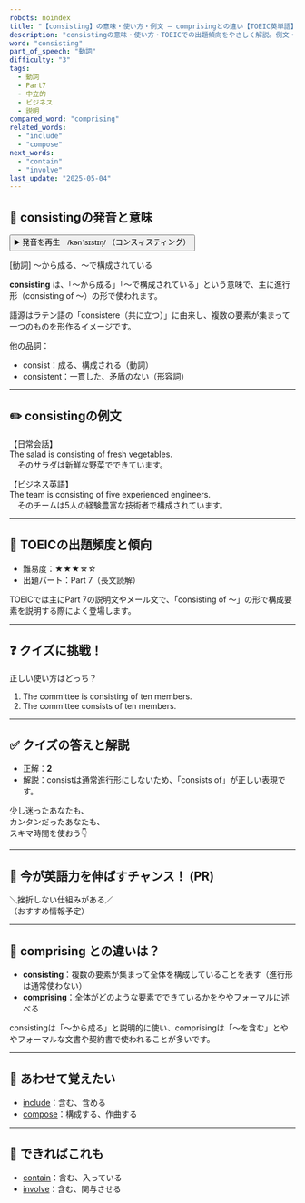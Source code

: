 ```yaml
---
robots: noindex
title: "【consisting】の意味・使い方・例文 ― comprisingとの違い【TOEIC英単語】"
description: "consistingの意味・使い方・TOEICでの出題傾向をやさしく解説。例文・クイズ付きでcomprisingとの違いもわかりやすく学べます。"
word: "consisting"
part_of_speech: "動詞"
difficulty: "3"
tags:
  - 動詞
  - Part7
  - 中立的
  - ビジネス
  - 説明
compared_word: "comprising"
related_words:
  - "include"
  - "compose"
next_words:
  - "contain"
  - "involve"
last_update: "2025-05-04"
---
```


## 🔰 consistingの発音と意味

<button class="play-audio" onclick="playTTS('consisting')">
  <span class="play-audio-main">
    ▶️ 発音を再生　/kənˈsɪstɪŋ/
  </span>
  <span class="play-audio-sub">
    （コンスィスティング）
  </span>
</button>

[動詞] ～から成る、～で構成されている

**consisting** は、「～から成る」「～で構成されている」という意味で、主に進行形（consisting of ～）の形で使われます。

語源はラテン語の「consistere（共に立つ）」に由来し、複数の要素が集まって一つのものを形作るイメージです。

他の品詞：  
- consist：成る、構成される（動詞）
- consistent：一貫した、矛盾のない（形容詞）

---

## ✏️ consistingの例文

【日常会話】  
The salad is consisting of fresh vegetables.  
　そのサラダは新鮮な野菜でできています。

【ビジネス英語】  
The team is consisting of five experienced engineers.  
　そのチームは5人の経験豊富な技術者で構成されています。

---

## 🎯 TOEICの出題頻度と傾向

- 難易度：★★★☆☆
- 出題パート：Part 7（長文読解）

TOEICでは主にPart 7の説明文やメール文で、「consisting of ～」の形で構成要素を説明する際によく登場します。

---

## ❓ クイズに挑戦！

正しい使い方はどっち？

1. The committee is consisting of ten members.  
2. The committee consists of ten members.

---

## ✅ クイズの答えと解説

- 正解：**2**
- 解説：consistは通常進行形にしないため、「consists of」が正しい表現です。

少し迷ったあなたも、  
カンタンだったあなたも、  
スキマ時間を使おう👇️

---

## 🚀 今が英語力を伸ばすチャンス！ (PR)

<div class="info-center">
＼挫折しない仕組みがある／<br>  
（おすすめ情報予定）
</div>

---

## 🤔  comprising との違いは？

- **consisting**：複数の要素が集まって全体を構成していることを表す（進行形は通常使わない）
- **[comprising](/word/comprising)**：全体がどのような要素でできているかをややフォーマルに述べる

consistingは「～から成る」と説明的に使い、comprisingは「～を含む」とややフォーマルな文書や契約書で使われることが多いです。

---

## 🧩 あわせて覚えたい

- [include](/word/include)：含む、含める
- [compose](/word/compose)：構成する、作曲する

---

## 📖 できればこれも

- [contain](/word/contain)：含む、入っている
- [involve](/word/involve)：含む、関与させる

<!-- cvid: aid17_bid35 -->
